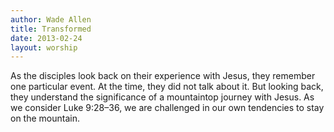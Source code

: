 ```yaml
--- 
author: Wade Allen 
title: Transformed 
date: 2013-02-24 
layout: worship 
---
```


As the disciples look back on their experience with Jesus, they remember one particular event. At the time, they did not talk about it. But looking back, they understand the significance of a mountaintop journey with Jesus. As we consider Luke 9:28–36, we are challenged in our own tendencies to stay on the mountain.

